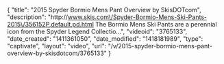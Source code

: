 {
    "title": "2015 Spyder Bormio Mens Pant Overview by SkisDOTcom",
    "description": "http:\/\/www.skis.com\/Spyder-Bormio-Mens-Ski-Pants-2015\/356152P,default,pd.html The Bormio Mens Ski Pants are a perennial icon from the Spyder Legend Collectio...",
    "videoid": "3765133",
    "date_created": "1411361050",
    "date_modified": "1418181989",
    "type": "captivate",
    "layout": "video",
    "url": "\/v\/2015-spyder-bormio-mens-pant-overview-by-skisdotcom\/3765133"
}
